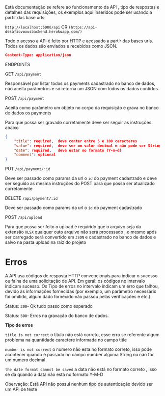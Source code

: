 Está documentação se refere ao funcionamento da API , tipo de respostas e detalhes das requisições, os exemplos aqui inseridos pode ser usando a partir das base urls:

`http://localhost:5000/api`  OR `(https://api-desafiovoxusbackend.herokuapp.com/)`

Todo o acesso à API é feito por HTTP e acessado a partir das bases urls. Todos os dados são enviados e recebidos como JSON.

```json
Content-Type: application/json
```

ENDPOINTS

GET `/api/payment` 

Responsável por listar todos os payments cadastrado no banco de dados, não aceita parâmetros  e só retorna um JSON com todos os dados contidos. 

POST `/api/payment` 

Aceita como parâmetro um objeto no corpo da requisição e grava no banco de dados os payments 

Para que possa ser gravado corretamente deve ser seguir as instruções abaixo

```json
{
	"title": required,  deve conter entre 5 e 100 caracteres 
	"value": required,  deve ser um valor decimal e não pode ser String
	"date": required,   deve estar no formato (Y-m-d)
	"comment": optional 
}
```

PUT `/api/payment/:id`

Deve ser passado como params da url o `id`  do payment cadastrado e deve ser seguido as mesma instruções do POST para que possa ser atualizado corretamente

DELETE `/api/payment/:id`

Deve ser passado como params da url o `id`  do payment cadastrado

POST `/api/upload`

Para que possa ser feito o upload é requirido que o arquivo seja da extensão `XLSX` qualquer outo arquivo não será processado , o mesmo após ser carregado será convertido em `JSON` e cadastrado no banco de dados e salvo na pasta upload na raiz do projeto

# **Erros**

A API usa códigos de resposta HTTP convencionais para indicar o sucesso ou falha de uma solicitação de API. Em geral: os códigos no intervalo indicam sucesso. Os Tipo de erros no intervalo indicam um erro que falhou, devido às informações fornecidas (por exemplo, um parâmetro necessário foi omitido, algum dado fornecido não passou pelas verificações e  etc.). 

Status: `200`- Ok tudo passo como esperado

Status: `500`- Erros na gravação do banco de dados.

**Tipo de erros**

`title is not correct`  o titulo não está correto, esse erro se referente algum problema na quantidade caractere  informada no campo title

`number is not correct`  o numero não esta no formato correto, isso pode acontecer quando é passado no campo number alguma String ou não for um numero decimal

`the date format cannot be saved`  a data não está no formato correto , isso se da quando a data não está no formato Y-M-D

Obervação: Está API não possui nenhum tipo de autenticação devido ser um API de teste 


